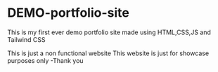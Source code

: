# DEMO-portfolio-site
This is my first ever demo portfolio site made using HTML,CSS,JS and Tailwind CSS

This is just a non functional website
This website is just for showcase purposes only
                                                   -Thank you

